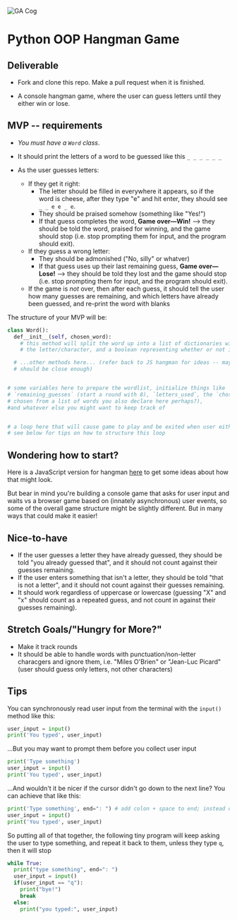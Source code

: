 ![GA Cog](https://ga-dash.s3.amazonaws.com/production/assets/logo-9f88ae6c9c3871690e33280fcf557f33.png)

# Python OOP Hangman Game

## Deliverable

- Fork and clone this repo. Make a pull request when it is finished.

- A console hangman game, where the user can guess letters until they either win or lose.

## MVP -- requirements

- _You must have a `Word` class_.

- It should print the letters of a word to be guessed like this `_ _ _ _ _ _`
- As the user guesses letters:
  - If they get it right:
    - The letter should be filled in everywhere it appears, so if the word is cheese, after they type "e" and hit enter, they should see `_ _ e e _ e`.
    - They should be praised somehow (something like "Yes!")
    - If that guess completes the word, **Game over—Win!** --> they should be told the word, praised for winning, and the game should stop (i.e. stop prompting them for input, and the program should exit).
  - If they guess a wrong letter:
    - They should be admonished ("No, silly" or whatver)
    - If that guess uses up their last remaining guess, **Game over—Lose!** --> they should be told they lost and the game should stop (i.e. stop prompting them for input, and the program should exit).
  - If the game is _not_ over, then after each guess, it should tell the user how many guesses are remaining, and which letters have already been guessed, and re-print the word with blanks

The structure of your MVP will be:

```python
class Word():
  def__init__(self, chosen_word):
    # this method will split the word up into a list of dictionaries with 2 attributes:
    # the letter/character, and a boolean representing whether or not it has been guessed

  # ...other methods here... (refer back to JS hangman for ideas -- may not translate exactly, but
  # should be close enough)


# some variables here to prepare the wordlist, initialize things like
# `remaining_guesses` (start a round with 8), `letters_used`, the `chosen_word` (randomly
# chosen from a list of words you also declare here perhaps?),
#and whatever else you might want to keep track of


# a loop here that will cause game to play and be exited when user either wins or loses
# see below for tips on how to structure this loop
```

## Wondering how to start?

Here is a JavaScript version for hangman [here](OOP-DOM-Hangman.md) to get some ideas about how that might look.

But bear in mind you're building a console game that asks for user input and waits vs a browser game based on (innately asynchronous) user events, so some of the overall game structure might be slightly different. But in many ways that could make it easier!

## Nice-to-have

- If the user guesses a letter they have already guessed, they should be told "you already guessed that", and it should not count against their guesses remaining.
- If the user enters something that isn't a letter, they should be told "that is not a letter", and it should not count against their guesses remaining.
- It should work regardless of uppercase or lowercase (guessing "X" and "x" should count as a repeated guess, and not count in against their guesses remaining).

## Stretch Goals/"Hungry for More?"

- Make it track rounds
- It should be able to handle words with punctuation/non-letter characgers and ignore them, i.e. "Miles O'Brien" or "Jean-Luc Picard" (user should guess only letters, not other characters)

## Tips

You can synchronously read user input from the terminal with the `input()` method like this:

```python
user_input = input()
print('You typed', user_input)
```

...But you may want to prompt them before you collect user input

```python
print('Type something')
user_input = input()
print('You typed', user_input)
```

...And wouldn't it be nicer if the cursor didn't go down to the next line? You can achieve that like this:

```python
print('Type something', end=": ") # add colon + space to end; instead of line break, nice for user input
user_input = input()
print('You typed', user_input)
```

So putting all of that together, the following tiny program will keep asking the user to type something, and repeat it back to them, unless they type `q`, then it will stop

```python
while True:
  print("type something", end=": ")
  user_input = input()
  if(user_input == "q"):
    print("bye!")
    break
  else:
    print("you typed:", user_input)
```
